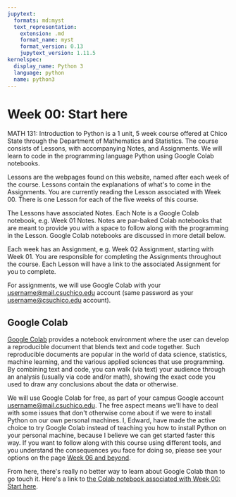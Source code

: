 ```yaml
---
jupytext:
  formats: md:myst
  text_representation:
    extension: .md
    format_name: myst
    format_version: 0.13
    jupytext_version: 1.11.5
kernelspec:
  display_name: Python 3
  language: python
  name: python3
---
```


# Week 00: Start here

MATH 131: Introduction to Python is a 1 unit, 5 week course offered at
Chico State through the Department of Mathematics and Statistics.  The
course consists of Lessons, with accompanying Notes, and Assignments.
We will learn to code in the programming language Python using Google
Colab notebooks.

Lessons are the webpages found on this website, named after each week
of the course.  Lessons contain the explanations of what's to come in
the Assignments.  You are currently reading the Lesson associated with
Week 00.  There is one Lesson for each of the five weeks of this
course.

The Lessons have associated Notes.  Each Note is a Google
Colab notebook, e.g. Week 01 Notes.  Notes are par-baked Colab
notebooks that are meant to provide you with a space to follow along
with the programming in the Lesson.  Google Colab notebooks are
discussed in more detail below.

Each week has an Assignment, e.g. Week 02 Assignment, starting with
Week 01.  You are responsible for completing the Assignments
throughout the course. Each Lesson will have a link to the associated
Assignment for you to complete.

For assignments, we will use Google Colab with your
username@mail.csuchico.edu account (same password as your
username@csuchico.edu account).


## Google Colab

<a href="https://colab.research.google.com" target="_blank">Google
Colab</a> provides a notebook environment where the user can develop a
reproducible document that blends text and code together.  Such
reproducible documents are popular in the world of data science,
statistics, machine learning, and the various applied sciences that
use programming.  By combining text and code, you can walk (via text)
your audience through an analysis (usually via code and/or math),
showing the exact code you used to draw any conclusions about the data
or otherwise.

We will use Google Colab for free, as part of your campus Google
account username@mail.csuchico.edu.  The free aspect means we'll have
to deal with some issues that don't otherwise come about if we were to
install Python on our own personal machines.  I, Edward, have made the
active choice to try Google Colab instead of teaching you how to
install Python on your personal machine, because I believe we can get
started faster this way.  If you want to follow along with this course
using different tools, and you understand the consequences you face
for doing so, please see your options on the page [Week 06 and
beyond](./and-beyond.md).

From here, there's really no better way to learn about Google Colab
than to go touch it.  Here's a link to <a
href="https://colab.research.google.com/drive/1weKuFgd98W76BloyuuB4d2HudB5KLYew?usp=sharing"
target="_blank">the Colab notebook associated with Week 00: Start
here</a>.
